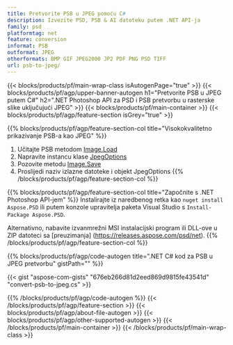 ```yaml
---
title: Pretvorite PSB u JPEG pomoću C#
description: Izvezite PSD, PSB & AI datoteku putem .NET API-ja
family: psd
platformtag: net
feature: conversion
informat: PSB
outformat: JPEG
otherformats: BMP GIF JPEG2000 JP2 PDF PNG PSD TIFF
url: psb-to-jpeg/
---
```


{{< blocks/products/pf/main-wrap-class isAutogenPage="true" >}}
{{< blocks/products/pf/agp/upper-banner-autogen h1="Pretvorite PSB u JPEG putem C#" h2=".NET Photoshop API za PSD i PSB pretvorbu u rasterske slike uključujući JPEG" >}}
{{< blocks/products/pf/main-container >}}
{{< blocks/products/pf/agp/feature-section isGrey="true" >}}

{{% blocks/products/pf/agp/feature-section-col title="Visokokvalitetno prikazivanje PSB-a kao JPEG" %}}
1. Učitajte PSB metodom [Image.Load](https://apireference.aspose.com/psd/net/aspose.psd/image/methods/load/index)
1. Napravite instancu klase [JpegOptions](https://apireference.aspose.com/psd/net/aspose.psd.imageoptions/jpegoptions)
1. Pozovite metodu [Image.Save](https://apireference.aspose.com/psd/net/aspose.psd/image/methods/save/index)
1. Proslijedi naziv izlazne datoteke i objekt JpegOptions
{{% /blocks/products/pf/agp/feature-section-col %}}

{{% blocks/products/pf/agp/feature-section-col title="Započnite s .NET Photoshop API-jem" %}}
Instalirajte iz naredbenog retka kao ```nuget install Aspose.PSD``` ili putem konzole upravitelja paketa Visual Studio s ```Install-Package Aspose.PSD```.

Alternativno, nabavite izvanmrežni MSI instalacijski program ili DLL-ove u ZIP datoteci sa [preuzimanja] (https://releases.aspose.com/psd/net).
{{% /blocks/products/pf/agp/feature-section-col %}}

{{% blocks/products/pf/agp/code-autogen title=".NET C# kod za PSB u JPEG pretvorbu" gistPath="" %}}

{{< gist "aspose-com-gists" "676eb266d81d2eed869d9815fe43541d" "convert-psb-to-jpeg.cs" >}}

{{% /blocks/products/pf/agp/code-autogen %}}
{{< /blocks/products/pf/agp/feature-section >}}
{{< blocks/products/pf/agp/about-file-autogen >}}
{{< blocks/products/pf/agp/other-supported-autogen >}}
{{< /blocks/products/pf/main-container >}}
{{< /blocks/products/pf/main-wrap-class >}}
